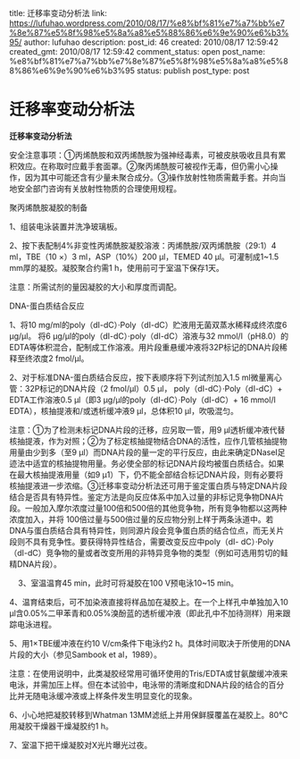 title: 迁移率变动分析法
link: https://lufuhao.wordpress.com/2010/08/17/%e8%bf%81%e7%a7%bb%e7%8e%87%e5%8f%98%e5%8a%a8%e5%88%86%e6%9e%90%e6%b3%95/
author: lufuhao
description: 
post_id: 46
created: 2010/08/17 12:59:42
created_gmt: 2010/08/17 12:59:42
comment_status: open
post_name: %e8%bf%81%e7%a7%bb%e7%8e%87%e5%8f%98%e5%8a%a8%e5%88%86%e6%9e%90%e6%b3%95
status: publish
post_type: post

# 迁移率变动分析法

**迁移率变动分析法**

安全注意事项：①丙烯酰胺和双丙烯酰胺为强神经毒素，可被皮肤吸收且具有累积效应。在称取时应戴手套面罩。②聚丙烯酰胺可被视作无毒，但仍需小心操作，因为其中可能还含有少量未聚合成分。③操作放射性物质需戴手套。并向当地安全部门咨询有关放射性物质的合理使用规程。 

聚丙烯酰胺凝胶的制备 

1、组装电泳装置并洗净玻璃板。 

2、按下表配制4%非变性丙烯酰胺凝胶溶液：丙烯酰胺/双丙烯酰胺（29:1）4 ml，TBE（10 ×）3 ml，ASP（10%）200 μl，TEMED 40 μl。可灌制成1~1.5 mm厚的凝胶。凝胶聚合约需1 h，使用前可于室温下保存1天。 

注意：所需试剂的量因凝胶的大小和厚度而调配。 

DNA-蛋白质结合反应 

1、将10 mg/ml的poly（dI-dC）·Poly（dI-dC）贮液用无菌双蒸水稀释成终浓度6 μg/μl。 将6 μg/μl的poly（dI-dC）·poly（dI-dC）溶液与32 mmol/l（pH8.0）的EDTA等体积混合，配制成工作溶液。用片段重悬缓冲液将32P标记的DNA片段稀释至终浓度2 fmol/μl。 

2、对于标准DNA-蛋白质结合反应，按下表顺序将下列试剂加入1.5 ml微量离心管：32P标记的DNA片段（2 fmol/μl）0.5 μl， poly（dI-dC）·Poly（dI-dC）+ EDTA工作溶液0.5 μl（即3 μg/μl的poly（dI-dC）·Poly（dI-dC）+ 16 mmol/l EDTA），核抽提液和/或透析缓冲液9 μl，总体积10 μl，吹吸混匀。 

注意：①为了检测未标记DNA片段的迁移，应另取一管，用9 μl透析缓冲液代替核抽提液，作为对照；②为了标定核抽提物结合DNA的活性，应作几管核抽提物用量由少到多（至9 μl）而DNA片段的量一定的平行反应，由此来确定DNaseⅠ足迹法中适宜的核抽提物用量。务必使全部的标记DNA片段均被蛋白质结合。如果在最大核抽提液用量（如9 μ1）下，仍不能全部结合标记DNA片段，则有必要将核抽提液进一步浓缩。③迁移率变动分析法还可用于鉴定蛋白质与特定DNA片段结合是否具有特异性。鉴定方法是向反应体系中加入过量的非标记竞争物DNA片段。一般加入摩尔浓度过量100倍和500倍的其他竞争物，所有竞争物都以这两种浓度加入，并将 100倍过量与500倍过量的反应物分别上样于两条泳道中。若 DNA与蛋白质结合具有特异性，则同源片段会竞争蛋白质的结合位点，而无关片段则不具有竞争性。要获得特异性结合，需要改变反应中poly（dI- dC）·Poly（dI-dC）竞争物的量或者改变所用的非特异竞争物的类型（例如可选用剪切的鲑精DNA片段）。 

    3、室温温育45 min，此时可将凝胶在100 V预电泳10~15 min。 

4、温育结束后，可不加染液直接将样品加在凝胶上。在一个上样孔中单独加入10 μl含0.05%二甲苯青和0.05%溴酚蓝的透析缓冲液（即此孔中不加待测样）用来跟踪电泳进程。 

5、用1×TBE缓冲液在约10 V/cm条件下电泳约2 h。具体时间取决于所使用的DNA片段的大小（参见Sambook et al，1989）。 

注意：在使用说明中，此类凝胶经常用可循环使用的Tris/EDTA或甘氨酸缓冲液来电泳，并需加压上样。但在本试验中，电泳带的清晰度和DNA片段的结合的百分比并无随电泳缓冲液或上样条件发生明显变化的现象。 

6、小心地把凝胶转移到Whatman 13MM滤纸上并用保鲜膜覆盖在凝胶上。80℃用凝胶干燥器干燥凝胶约1 h。 

7、室温下把干燥凝胶对X光片曝光过夜。